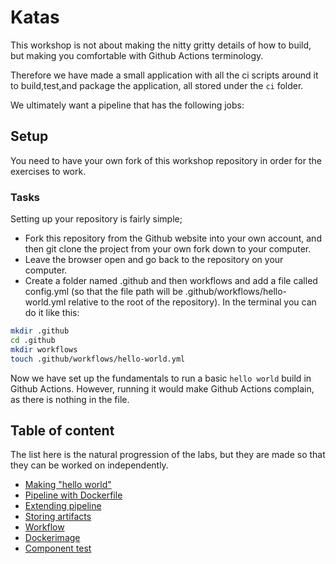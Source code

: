 # Katas

This workshop is not about making the nitty gritty details of how to build, but making you comfortable with Github Actions terminology.

Therefore we have made a small application with all the ci scripts around it to build,test,and package the application, all stored under the `ci` folder.

We ultimately want a pipeline that has the following jobs:

## Setup

You need to have your own fork of this workshop repository in order for the exercises to work.

### Tasks

Setting up your repository is fairly simple;

* Fork this repository from the Github website into your own account, and then git clone the project from your own fork down to your computer.
* Leave the browser open and go back to the repository on your computer.
* Create a folder named .github and then workflows and add a file called config.yml (so that the file path will be .github/workflows/hello-world.yml relative to the root of the repository). In the terminal you can do it like this:

```bash
mkdir .github
cd .github
mkdir workflows 
touch .github/workflows/hello-world.yml
```

Now we have set up the fundamentals to run a basic `hello world` build in Github Actions. However, running it would make Github Actions complain, as there is nothing in the file.


## Table of content

The list here is the natural progression of the labs, but they are made so that they can be worked on independently.

* [Making "hello world"](01-hello-world-pipeline.md)
* [Pipeline with Dockerfile](02-pipeline-with-dockerfile.md)
* [Extending pipeline](03-extend-pipeline.md)
* [Storing artifacts](04-storing-artifacts.md)
* [Workflow](05-workflow.md)
* [Dockerimage](06-docker-image.md)
* [Component test](07-component-test.md)